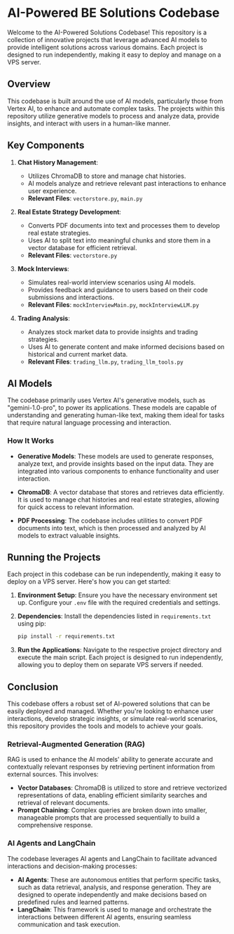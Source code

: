 # AI-Powered BE Solutions Codebase

Welcome to the AI-Powered Solutions Codebase! This repository is a collection of innovative projects that leverage advanced AI models to provide intelligent solutions across various domains. Each project is designed to run independently, making it easy to deploy and manage on a VPS server.

## Overview

This codebase is built around the use of AI models, particularly those from Vertex AI, to enhance and automate complex tasks. The projects within this repository utilize generative models to process and analyze data, provide insights, and interact with users in a human-like manner.

## Key Components

1. **Chat History Management**: 
   - Utilizes ChromaDB to store and manage chat histories.
   - AI models analyze and retrieve relevant past interactions to enhance user experience.
   - **Relevant Files**: `vectorstore.py`, `main.py`

2. **Real Estate Strategy Development**:
   - Converts PDF documents into text and processes them to develop real estate strategies.
   - Uses AI to split text into meaningful chunks and store them in a vector database for efficient retrieval.
   - **Relevant Files**: `vectorstore.py`

3. **Mock Interviews**:
   - Simulates real-world interview scenarios using AI models.
   - Provides feedback and guidance to users based on their code submissions and interactions.
   - **Relevant Files**: `mockInterviewMain.py`, `mockInterviewLLM.py`

4. **Trading Analysis**:
   - Analyzes stock market data to provide insights and trading strategies.
   - Uses AI to generate content and make informed decisions based on historical and current market data.
   - **Relevant Files**: `trading_llm.py`, `trading_llm_tools.py`

## AI Models

The codebase primarily uses Vertex AI's generative models, such as "gemini-1.0-pro", to power its applications. These models are capable of understanding and generating human-like text, making them ideal for tasks that require natural language processing and interaction.

### How It Works

- **Generative Models**: These models are used to generate responses, analyze text, and provide insights based on the input data. They are integrated into various components to enhance functionality and user interaction.

- **ChromaDB**: A vector database that stores and retrieves data efficiently. It is used to manage chat histories and real estate strategies, allowing for quick access to relevant information.

- **PDF Processing**: The codebase includes utilities to convert PDF documents into text, which is then processed and analyzed by AI models to extract valuable insights.

## Running the Projects

Each project in this codebase can be run independently, making it easy to deploy on a VPS server. Here's how you can get started:

1. **Environment Setup**: Ensure you have the necessary environment set up. Configure your `.env` file with the required credentials and settings.

2. **Dependencies**: Install the dependencies listed in `requirements.txt` using pip:
   ```bash
   pip install -r requirements.txt
   ```

3. **Run the Applications**: Navigate to the respective project directory and execute the main script. Each project is designed to run independently, allowing you to deploy them on separate VPS servers if needed.

## Conclusion

This codebase offers a robust set of AI-powered solutions that can be easily deployed and managed. Whether you're looking to enhance user interactions, develop strategic insights, or simulate real-world scenarios, this repository provides the tools and models to achieve your goals.

### Retrieval-Augmented Generation (RAG)

RAG is used to enhance the AI models' ability to generate accurate and contextually relevant responses by retrieving pertinent information from external sources. This involves:

- **Vector Databases**: ChromaDB is utilized to store and retrieve vectorized representations of data, enabling efficient similarity searches and retrieval of relevant documents.
- **Prompt Chaining**: Complex queries are broken down into smaller, manageable prompts that are processed sequentially to build a comprehensive response.

### AI Agents and LangChain

The codebase leverages AI agents and LangChain to facilitate advanced interactions and decision-making processes:

- **AI Agents**: These are autonomous entities that perform specific tasks, such as data retrieval, analysis, and response generation. They are designed to operate independently and make decisions based on predefined rules and learned patterns.
- **LangChain**: This framework is used to manage and orchestrate the interactions between different AI agents, ensuring seamless communication and task execution.